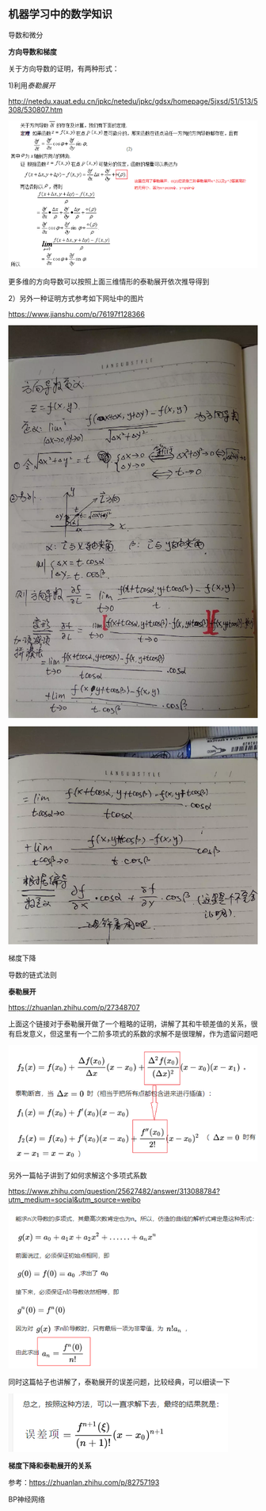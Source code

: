 ## 机器学习中的数学知识

导数和微分

**方向导数和梯度**

关于方向导数的证明，有两种形式：

1)利用*泰勒展开*

http://netedu.xauat.edu.cn/jpkc/netedu/jpkc/gdsx/homepage/5jxsd/51/513/5308/530807.htm

![1571756841075](pic/1571756841075.png)

更多维的方向导数可以按照上面三维情形的泰勒展开依次推导得到

2）另外一种证明方式参考如下网址中的图片

https://www.jianshu.com/p/76197f128366

![](pic/pic_fangxiangdaoshu1.png)

![](pic/pic_fangxiangdaoshu2.png)

梯度下降

导数的链式法则

**泰勒展开**

https://zhuanlan.zhihu.com/p/27348707

上面这个链接对于泰勒展开做了一个粗略的证明，讲解了其和牛顿差值的关系，很有启发意义，但这里有一个二阶多项式的系数的求解不是很理解，作为遗留问题吧

![1571839766566](pic/1571839766566.png)

另外一篇帖子讲到了如何求解这个多项式系数

https://www.zhihu.com/question/25627482/answer/313088784?utm_medium=social&utm_source=weibo

![1571840269325](pic/1571840269325.png)

同时这篇帖子也讲解了，泰勒展开的误差问题，比较经典，可以细读一下

![1571841653223](pic/1571841653223.png)

**梯度下降和泰勒展开的关系**

参考：https://zhuanlan.zhihu.com/p/82757193

BP神经网络